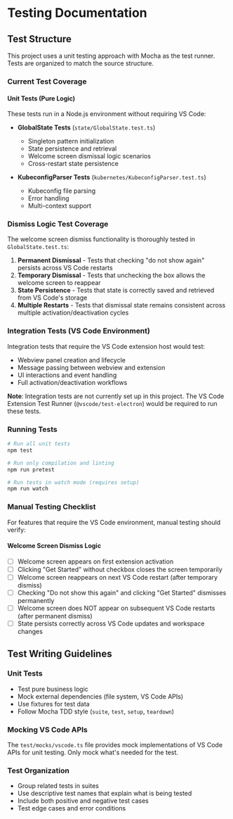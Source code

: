 # Testing Documentation

## Test Structure

This project uses a unit testing approach with Mocha as the test runner. Tests are organized to match the source structure.

### Current Test Coverage

#### Unit Tests (Pure Logic)
These tests run in a Node.js environment without requiring VS Code:

- **GlobalState Tests** (`state/GlobalState.test.ts`)
  - Singleton pattern initialization
  - State persistence and retrieval
  - Welcome screen dismissal logic scenarios
  - Cross-restart state persistence

- **KubeconfigParser Tests** (`kubernetes/KubeconfigParser.test.ts`)
  - Kubeconfig file parsing
  - Error handling
  - Multi-context support

### Dismiss Logic Test Coverage

The welcome screen dismiss functionality is thoroughly tested in `GlobalState.test.ts`:

1. **Permanent Dismissal** - Tests that checking "do not show again" persists across VS Code restarts
2. **Temporary Dismissal** - Tests that unchecking the box allows the welcome screen to reappear
3. **State Persistence** - Tests that state is correctly saved and retrieved from VS Code's storage
4. **Multiple Restarts** - Tests that dismissal state remains consistent across multiple activation/deactivation cycles

### Integration Tests (VS Code Environment)

Integration tests that require the VS Code extension host would test:
- Webview panel creation and lifecycle
- Message passing between webview and extension
- UI interactions and event handling
- Full activation/deactivation workflows

**Note**: Integration tests are not currently set up in this project. The VS Code Extension Test Runner (`@vscode/test-electron`) would be required to run these tests.

### Running Tests

```bash
# Run all unit tests
npm test

# Run only compilation and linting
npm run pretest

# Run tests in watch mode (requires setup)
npm run watch
```

### Manual Testing Checklist

For features that require the VS Code environment, manual testing should verify:

#### Welcome Screen Dismiss Logic
- [ ] Welcome screen appears on first extension activation
- [ ] Clicking "Get Started" without checkbox closes the screen temporarily
- [ ] Welcome screen reappears on next VS Code restart (after temporary dismiss)
- [ ] Checking "Do not show this again" and clicking "Get Started" dismisses permanently
- [ ] Welcome screen does NOT appear on subsequent VS Code restarts (after permanent dismiss)
- [ ] State persists correctly across VS Code updates and workspace changes

## Test Writing Guidelines

### Unit Tests
- Test pure business logic
- Mock external dependencies (file system, VS Code APIs)
- Use fixtures for test data
- Follow Mocha TDD style (`suite`, `test`, `setup`, `teardown`)

### Mocking VS Code APIs
The `test/mocks/vscode.ts` file provides mock implementations of VS Code APIs for unit testing. Only mock what's needed for the test.

### Test Organization
- Group related tests in suites
- Use descriptive test names that explain what is being tested
- Include both positive and negative test cases
- Test edge cases and error conditions

